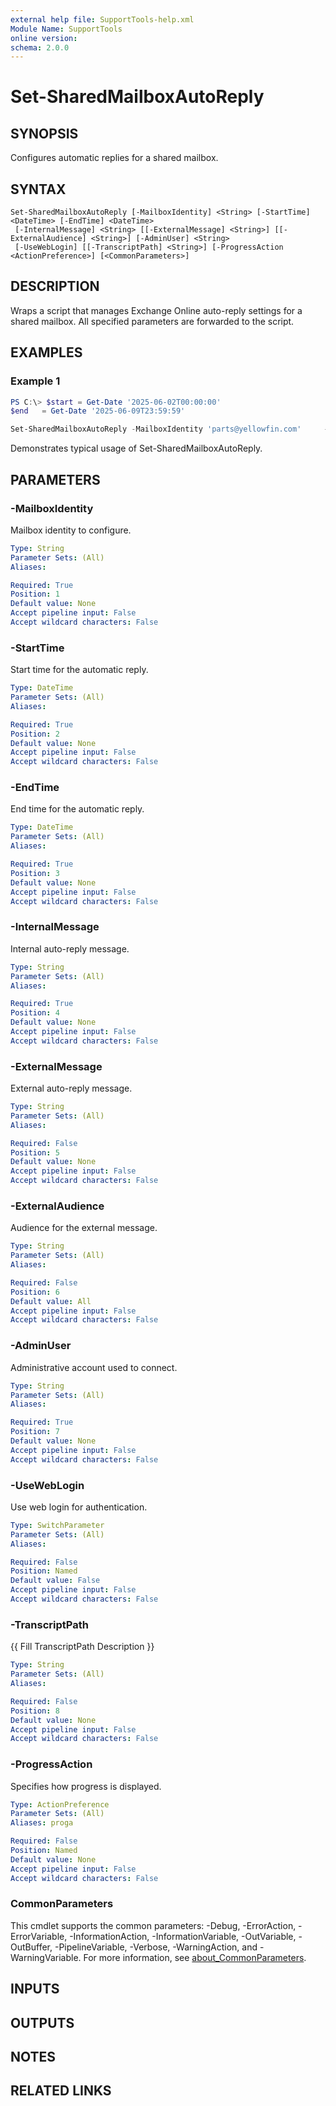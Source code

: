 ```yaml
---
external help file: SupportTools-help.xml
Module Name: SupportTools
online version:
schema: 2.0.0
---
```


# Set-SharedMailboxAutoReply

## SYNOPSIS
Configures automatic replies for a shared mailbox.

## SYNTAX

```
Set-SharedMailboxAutoReply [-MailboxIdentity] <String> [-StartTime] <DateTime> [-EndTime] <DateTime>
 [-InternalMessage] <String> [[-ExternalMessage] <String>] [[-ExternalAudience] <String>] [-AdminUser] <String>
 [-UseWebLogin] [[-TranscriptPath] <String>] [-ProgressAction <ActionPreference>] [<CommonParameters>]
```

## DESCRIPTION
Wraps a script that manages Exchange Online auto-reply settings for a
shared mailbox.
All specified parameters are forwarded to the script.

## EXAMPLES

### Example 1
```powershell
PS C:\> $start = Get-Date '2025-06-02T00:00:00'
$end   = Get-Date '2025-06-09T23:59:59'

Set-SharedMailboxAutoReply -MailboxIdentity 'parts@yellowfin.com'     -StartTime $start -EndTime $end     -InternalMessage 'Apologies, but I'm out of the office from 6/2 - 6/9 and will return on 6/10. I will be responding to all emails and phone calls upon my return. If you need immediate assistance, please reach out to Jay Wagner at ext 312.'     -ExternalMessage 'Apologies, but I'm out of the office from 6/2 - 6/9 and will return on 6/10. I will be responding to all emails and phone calls upon my return. If you need immediate assistance, please reach out to Jay Wagner at ext 312.'     -AdminUser 'youradmin@yourdomain.com'
```

Demonstrates typical usage of Set-SharedMailboxAutoReply.

## PARAMETERS

### -MailboxIdentity
Mailbox identity to configure.

```yaml
Type: String
Parameter Sets: (All)
Aliases:

Required: True
Position: 1
Default value: None
Accept pipeline input: False
Accept wildcard characters: False
```

### -StartTime
Start time for the automatic reply.

```yaml
Type: DateTime
Parameter Sets: (All)
Aliases:

Required: True
Position: 2
Default value: None
Accept pipeline input: False
Accept wildcard characters: False
```

### -EndTime
End time for the automatic reply.

```yaml
Type: DateTime
Parameter Sets: (All)
Aliases:

Required: True
Position: 3
Default value: None
Accept pipeline input: False
Accept wildcard characters: False
```

### -InternalMessage
Internal auto-reply message.

```yaml
Type: String
Parameter Sets: (All)
Aliases:

Required: True
Position: 4
Default value: None
Accept pipeline input: False
Accept wildcard characters: False
```

### -ExternalMessage
External auto-reply message.

```yaml
Type: String
Parameter Sets: (All)
Aliases:

Required: False
Position: 5
Default value: None
Accept pipeline input: False
Accept wildcard characters: False
```

### -ExternalAudience
Audience for the external message.

```yaml
Type: String
Parameter Sets: (All)
Aliases:

Required: False
Position: 6
Default value: All
Accept pipeline input: False
Accept wildcard characters: False
```

### -AdminUser
Administrative account used to connect.

```yaml
Type: String
Parameter Sets: (All)
Aliases:

Required: True
Position: 7
Default value: None
Accept pipeline input: False
Accept wildcard characters: False
```

### -UseWebLogin
Use web login for authentication.

```yaml
Type: SwitchParameter
Parameter Sets: (All)
Aliases:

Required: False
Position: Named
Default value: False
Accept pipeline input: False
Accept wildcard characters: False
```

### -TranscriptPath
{{ Fill TranscriptPath Description }}

```yaml
Type: String
Parameter Sets: (All)
Aliases:

Required: False
Position: 8
Default value: None
Accept pipeline input: False
Accept wildcard characters: False
```

### -ProgressAction
Specifies how progress is displayed.

```yaml
Type: ActionPreference
Parameter Sets: (All)
Aliases: proga

Required: False
Position: Named
Default value: None
Accept pipeline input: False
Accept wildcard characters: False
```

### CommonParameters
This cmdlet supports the common parameters: -Debug, -ErrorAction, -ErrorVariable, -InformationAction, -InformationVariable, -OutVariable, -OutBuffer, -PipelineVariable, -Verbose, -WarningAction, and -WarningVariable. For more information, see [about_CommonParameters](http://go.microsoft.com/fwlink/?LinkID=113216).

## INPUTS

## OUTPUTS

## NOTES

## RELATED LINKS
